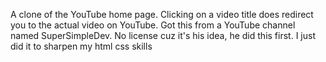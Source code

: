 A clone of the YouTube home page. Clicking on a video title does redirect you to the actual video on YouTube. Got this from a YouTube channel named SuperSimpleDev. No license cuz it's his idea, he did this first.
I just did it to sharpen my html css skills
